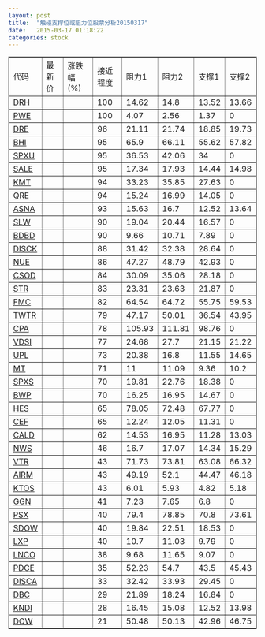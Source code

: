```yaml
---
layout: post
title:  "触碰支撑位或阻力位股票分析20150317"
date:   2015-03-17 01:18:22
categories: stock
---
```

<script type="text/javascript">
var stockList = []
stockList.push('gb_drh');
stockList.push('gb_pwe');
stockList.push('gb_dre');
stockList.push('gb_bhi');
stockList.push('gb_spxu');
stockList.push('gb_sale');
stockList.push('gb_kmt');
stockList.push('gb_qre');
stockList.push('gb_asna');
stockList.push('gb_slw');
stockList.push('gb_bdbd');
stockList.push('gb_disck');
stockList.push('gb_nue');
stockList.push('gb_csod');
stockList.push('gb_str');
stockList.push('gb_fmc');
stockList.push('gb_twtr');
stockList.push('gb_cpa');
stockList.push('gb_vdsi');
stockList.push('gb_upl');
stockList.push('gb_mt');
stockList.push('gb_spxs');
stockList.push('gb_bwp');
stockList.push('gb_hes');
stockList.push('gb_cef');
stockList.push('gb_cald');
stockList.push('gb_nws');
stockList.push('gb_vtr');
stockList.push('gb_airm');
stockList.push('gb_ktos');
stockList.push('gb_ggn');
stockList.push('gb_psx');
stockList.push('gb_sdow');
stockList.push('gb_lxp');
stockList.push('gb_lnco');
stockList.push('gb_pdce');
stockList.push('gb_disca');
stockList.push('gb_dbc');
stockList.push('gb_kndi');
stockList.push('gb_dow');
</script>
<table border="1">
 <tr>
 <td>代码</td>
 <td>最新价</td>
 <td>涨跌幅(%)</td>
 <td>接近程度</td>
 <td>阻力1</td>
 <td>阻力2</td>
 <td>支撑1</td>
 <td>支撑2</td>
</tr>
  <tr id="drh" class="red">
  <td><a href="http://stock.finance.sina.com.cn/usstock/quotes/DRH.html" target="_blank">DRH</a></td><td></td><td></td><td>100</td><td>14.62</td><td>14.8</td><td>13.52</td><td>13.66</td></tr>
  <tr id="pwe" class="green">
  <td><a href="http://stock.finance.sina.com.cn/usstock/quotes/PWE.html" target="_blank">PWE</a></td><td></td><td></td><td>100</td><td>4.07</td><td>2.56</td><td>1.37</td><td>0</td></tr>
  <tr id="dre" class="red">
  <td><a href="http://stock.finance.sina.com.cn/usstock/quotes/DRE.html" target="_blank">DRE</a></td><td></td><td></td><td>96</td><td>21.11</td><td>21.74</td><td>18.85</td><td>19.73</td></tr>
  <tr id="bhi" class="green">
  <td><a href="http://stock.finance.sina.com.cn/usstock/quotes/BHI.html" target="_blank">BHI</a></td><td></td><td></td><td>95</td><td>65.9</td><td>66.11</td><td>55.62</td><td>57.82</td></tr>
  <tr id="spxu" class="red">
  <td><a href="http://stock.finance.sina.com.cn/usstock/quotes/SPXU.html" target="_blank">SPXU</a></td><td></td><td></td><td>95</td><td>36.53</td><td>42.06</td><td>34</td><td>0</td></tr>
  <tr id="sale" class="red">
  <td><a href="http://stock.finance.sina.com.cn/usstock/quotes/SALE.html" target="_blank">SALE</a></td><td></td><td></td><td>95</td><td>17.34</td><td>17.93</td><td>14.44</td><td>14.98</td></tr>
  <tr id="kmt" class="red">
  <td><a href="http://stock.finance.sina.com.cn/usstock/quotes/KMT.html" target="_blank">KMT</a></td><td></td><td></td><td>94</td><td>33.23</td><td>35.85</td><td>27.63</td><td>0</td></tr>
  <tr id="qre" class="red">
  <td><a href="http://stock.finance.sina.com.cn/usstock/quotes/QRE.html" target="_blank">QRE</a></td><td></td><td></td><td>94</td><td>15.24</td><td>16.99</td><td>14.05</td><td>0</td></tr>
  <tr id="asna" class="green">
  <td><a href="http://stock.finance.sina.com.cn/usstock/quotes/ASNA.html" target="_blank">ASNA</a></td><td></td><td></td><td>93</td><td>15.63</td><td>16.7</td><td>12.52</td><td>13.64</td></tr>
  <tr id="slw" class="red">
  <td><a href="http://stock.finance.sina.com.cn/usstock/quotes/SLW.html" target="_blank">SLW</a></td><td></td><td></td><td>90</td><td>19.04</td><td>20.44</td><td>16.57</td><td>0</td></tr>
  <tr id="bdbd" class="red">
  <td><a href="http://stock.finance.sina.com.cn/usstock/quotes/BDBD.html" target="_blank">BDBD</a></td><td></td><td></td><td>90</td><td>9.66</td><td>10.71</td><td>7.89</td><td>0</td></tr>
  <tr id="disck" class="red">
  <td><a href="http://stock.finance.sina.com.cn/usstock/quotes/DISCK.html" target="_blank">DISCK</a></td><td></td><td></td><td>88</td><td>31.42</td><td>32.38</td><td>28.64</td><td>0</td></tr>
  <tr id="nue" class="green">
  <td><a href="http://stock.finance.sina.com.cn/usstock/quotes/NUE.html" target="_blank">NUE</a></td><td></td><td></td><td>86</td><td>47.27</td><td>48.79</td><td>42.93</td><td>0</td></tr>
  <tr id="csod" class="red">
  <td><a href="http://stock.finance.sina.com.cn/usstock/quotes/CSOD.html" target="_blank">CSOD</a></td><td></td><td></td><td>84</td><td>30.09</td><td>35.06</td><td>28.18</td><td>0</td></tr>
  <tr id="str" class="red">
  <td><a href="http://stock.finance.sina.com.cn/usstock/quotes/STR.html" target="_blank">STR</a></td><td></td><td></td><td>83</td><td>23.31</td><td>23.63</td><td>21.87</td><td>0</td></tr>
  <tr id="fmc" class="green">
  <td><a href="http://stock.finance.sina.com.cn/usstock/quotes/FMC.html" target="_blank">FMC</a></td><td></td><td></td><td>82</td><td>64.54</td><td>64.72</td><td>55.75</td><td>59.53</td></tr>
  <tr id="twtr" class="red">
  <td><a href="http://stock.finance.sina.com.cn/usstock/quotes/TWTR.html" target="_blank">TWTR</a></td><td></td><td></td><td>79</td><td>47.17</td><td>50.01</td><td>36.54</td><td>43.95</td></tr>
  <tr id="cpa" class="red">
  <td><a href="http://stock.finance.sina.com.cn/usstock/quotes/CPA.html" target="_blank">CPA</a></td><td></td><td></td><td>78</td><td>105.93</td><td>111.81</td><td>98.76</td><td>0</td></tr>
  <tr id="vdsi" class="green">
  <td><a href="http://stock.finance.sina.com.cn/usstock/quotes/VDSI.html" target="_blank">VDSI</a></td><td></td><td></td><td>77</td><td>24.68</td><td>27.7</td><td>21.15</td><td>21.22</td></tr>
  <tr id="upl" class="green">
  <td><a href="http://stock.finance.sina.com.cn/usstock/quotes/UPL.html" target="_blank">UPL</a></td><td></td><td></td><td>73</td><td>20.38</td><td>16.8</td><td>11.55</td><td>14.65</td></tr>
  <tr id="mt" class="green">
  <td><a href="http://stock.finance.sina.com.cn/usstock/quotes/MT.html" target="_blank">MT</a></td><td></td><td></td><td>71</td><td>11</td><td>11.09</td><td>9.36</td><td>10.2</td></tr>
  <tr id="spxs" class="red">
  <td><a href="http://stock.finance.sina.com.cn/usstock/quotes/SPXS.html" target="_blank">SPXS</a></td><td></td><td></td><td>70</td><td>19.81</td><td>22.76</td><td>18.38</td><td>0</td></tr>
  <tr id="bwp" class="red">
  <td><a href="http://stock.finance.sina.com.cn/usstock/quotes/BWP.html" target="_blank">BWP</a></td><td></td><td></td><td>70</td><td>16.25</td><td>16.95</td><td>14.67</td><td>0</td></tr>
  <tr id="hes" class="green">
  <td><a href="http://stock.finance.sina.com.cn/usstock/quotes/HES.html" target="_blank">HES</a></td><td></td><td></td><td>65</td><td>78.05</td><td>72.48</td><td>67.77</td><td>0</td></tr>
  <tr id="cef" class="green">
  <td><a href="http://stock.finance.sina.com.cn/usstock/quotes/CEF.html" target="_blank">CEF</a></td><td></td><td></td><td>65</td><td>12.24</td><td>12.05</td><td>11.31</td><td>0</td></tr>
  <tr id="cald" class="green">
  <td><a href="http://stock.finance.sina.com.cn/usstock/quotes/CALD.html" target="_blank">CALD</a></td><td></td><td></td><td>62</td><td>14.53</td><td>16.95</td><td>11.28</td><td>13.03</td></tr>
  <tr id="nws" class="red">
  <td><a href="http://stock.finance.sina.com.cn/usstock/quotes/NWS.html" target="_blank">NWS</a></td><td></td><td></td><td>46</td><td>16.7</td><td>17.07</td><td>14.34</td><td>15.29</td></tr>
  <tr id="vtr" class="red">
  <td><a href="http://stock.finance.sina.com.cn/usstock/quotes/VTR.html" target="_blank">VTR</a></td><td></td><td></td><td>43</td><td>71.73</td><td>73.81</td><td>63.08</td><td>66.32</td></tr>
  <tr id="airm" class="red">
  <td><a href="http://stock.finance.sina.com.cn/usstock/quotes/AIRM.html" target="_blank">AIRM</a></td><td></td><td></td><td>43</td><td>49.19</td><td>52.1</td><td>44.47</td><td>46.18</td></tr>
  <tr id="ktos" class="green">
  <td><a href="http://stock.finance.sina.com.cn/usstock/quotes/KTOS.html" target="_blank">KTOS</a></td><td></td><td></td><td>43</td><td>6.01</td><td>5.93</td><td>4.82</td><td>5.18</td></tr>
  <tr id="ggn" class="green">
  <td><a href="http://stock.finance.sina.com.cn/usstock/quotes/GGN.html" target="_blank">GGN</a></td><td></td><td></td><td>41</td><td>7.23</td><td>7.65</td><td>6.8</td><td>0</td></tr>
  <tr id="psx" class="green">
  <td><a href="http://stock.finance.sina.com.cn/usstock/quotes/PSX.html" target="_blank">PSX</a></td><td></td><td></td><td>40</td><td>79.4</td><td>78.85</td><td>70.8</td><td>73.61</td></tr>
  <tr id="sdow" class="red">
  <td><a href="http://stock.finance.sina.com.cn/usstock/quotes/SDOW.html" target="_blank">SDOW</a></td><td></td><td></td><td>40</td><td>19.84</td><td>22.51</td><td>18.53</td><td>0</td></tr>
  <tr id="lxp" class="green">
  <td><a href="http://stock.finance.sina.com.cn/usstock/quotes/LXP.html" target="_blank">LXP</a></td><td></td><td></td><td>40</td><td>10.7</td><td>11.03</td><td>9.79</td><td>0</td></tr>
  <tr id="lnco" class="red">
  <td><a href="http://stock.finance.sina.com.cn/usstock/quotes/LNCO.html" target="_blank">LNCO</a></td><td></td><td></td><td>38</td><td>9.68</td><td>11.65</td><td>9.07</td><td>0</td></tr>
  <tr id="pdce" class="red">
  <td><a href="http://stock.finance.sina.com.cn/usstock/quotes/PDCE.html" target="_blank">PDCE</a></td><td></td><td></td><td>35</td><td>52.23</td><td>54.7</td><td>43.5</td><td>45.43</td></tr>
  <tr id="disca" class="green">
  <td><a href="http://stock.finance.sina.com.cn/usstock/quotes/DISCA.html" target="_blank">DISCA</a></td><td></td><td></td><td>33</td><td>32.42</td><td>33.93</td><td>29.45</td><td>0</td></tr>
  <tr id="dbc" class="green">
  <td><a href="http://stock.finance.sina.com.cn/usstock/quotes/DBC.html" target="_blank">DBC</a></td><td></td><td></td><td>29</td><td>21.89</td><td>18.24</td><td>16.84</td><td>0</td></tr>
  <tr id="kndi" class="green">
  <td><a href="http://stock.finance.sina.com.cn/usstock/quotes/KNDI.html" target="_blank">KNDI</a></td><td></td><td></td><td>28</td><td>16.45</td><td>15.08</td><td>12.52</td><td>13.98</td></tr>
  <tr id="dow" class="green">
  <td><a href="http://stock.finance.sina.com.cn/usstock/quotes/DOW.html" target="_blank">DOW</a></td><td></td><td></td><td>21</td><td>50.48</td><td>50.13</td><td>42.96</td><td>46.75</td></tr>
</table>
